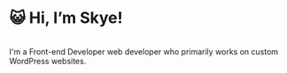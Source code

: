 <h1>😺 Hi, I’m Skye! </h1><br>
I'm a Front-end Developer web developer who primarily works on custom WordPress websites.
<br><br>


<!---
nyanbeans/nyanbeans is a ✨ special ✨ repository because its `README.md` (this file) appears on your GitHub profile.
You can click the Preview link to take a look at your changes.
--->
